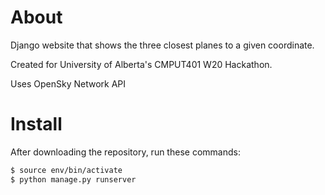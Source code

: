 # About
Django website that shows the three closest planes to a given coordinate.

Created for University of Alberta's CMPUT401 W20 Hackathon.

Uses OpenSky Network API

# Install
After downloading the repository, run these commands:
```bash
$ source env/bin/activate
$ python manage.py runserver
```
